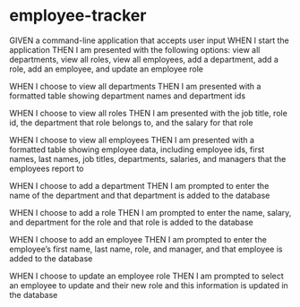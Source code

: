 # employee-tracker
GIVEN a command-line application that accepts user input
WHEN I start the application
THEN I am presented with the following options: view all departments, view all roles, view all employees, add a department, add a role, add an employee, and update an employee role


WHEN I choose to view all departments
THEN I am presented with a formatted table showing department names and department ids



WHEN I choose to view all roles
THEN I am presented with the job title, role id, the department that role belongs to, and the salary for that role


WHEN I choose to view all employees
THEN I am presented with a formatted table showing employee data, including employee ids, first names, last names, job titles, departments, salaries, and managers that the employees report to



WHEN I choose to add a department
THEN I am prompted to enter the name of the department and that department is added to the database



WHEN I choose to add a role
THEN I am prompted to enter the name, salary, and department for the role and that role is added to the database



WHEN I choose to add an employee
THEN I am prompted to enter the employee’s first name, last name, role, and manager, and that employee is added to the database



WHEN I choose to update an employee role
THEN I am prompted to select an employee to update and their new role and this information is updated in the database